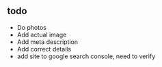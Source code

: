## todo
- Do photos
- Add actual image
- Add meta description
- Add correct details
- add site to google search console, need to verify
